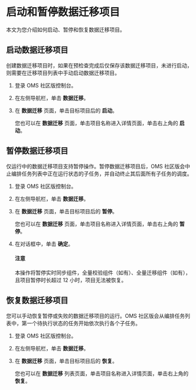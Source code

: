 # 启动和暂停数据迁移项目

本文为您介绍如何启动、暂停和恢复数据迁移项目。

## 启动数据迁移项目

创建数据迁移项目时，如果在预检查完成后仅保存该数据迁移项目，未进行启动，则需要在迁移项目列表中手动启动数据迁移项目。

1. 登录 OMS 社区版控制台。

2. 在左侧导航栏，单击 **数据迁移**。

3. 在 **数据迁移** 页面，单击目标项目后的 **启动**。

   您也可以在 **数据迁移** 页面，单击项目名称进入详情页面，单击右上角的 **启动**。

## 暂停数据迁移项目

仅运行中的数据迁移项目支持暂停操作。暂停数据迁移项目后，OMS 社区版会中止编排任务列表中正在运行状态的子任务，并自动终止其后面所有子任务的调度。

1. 登录 OMS 社区版控制台。

2. 在左侧导航栏，单击 **数据迁移**。

3. 在 **数据迁移** 页面，单击目标项目后的 **暂停**。

   您也可以在 **数据迁移** 页面，单击项目名称进入详情页面，单击右上角的 **暂停**。

4. 在对话框中，单击 **确定**。

   <main id="notice" type='notice'>
    <h4>注意</h4>
    <p>本操作将暂停实时同步组件，全量校验组件（如有）、全量迁移组件（如有），且项目暂停时长超过 12 小时，项目无法被恢复。</p>
   </main>

## 恢复数据迁移项目

您可以手动恢复暂停或失败的数据迁移项目的运行。OMS 社区版会从编排任务列表中，第一个待执行状态的任务开始依次执行各个子任务。

1. 登录 OMS 社区版控制台。

2. 在左侧导航栏，单击 **数据迁移**。

3. 在 **数据迁移** 页面，单击目标项目后的 **恢复**。

   您也可以在 **数据迁移** 列表页面，单击项目名称进入详情页面，单击右上角的 **恢复**。
